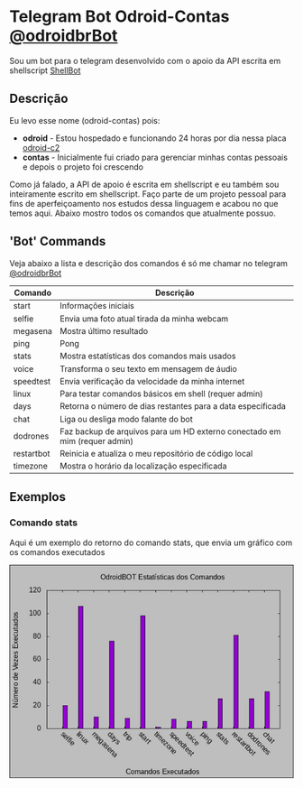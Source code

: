 # Telegram Bot Odroid-Contas [@odroidbrBot](https://web.telegram.org/#/im?p=%40odroidbrBot)

Sou um bot para o telegram desenvolvido com o apoio da API escrita em shellscript [ShellBot](https://github.com/shellscriptx/shellbot/wiki)

## Descrição

Eu levo esse nome (odroid-contas) pois:

- **odroid** - Estou hospedado e funcionando 24 horas por dia nessa placa [odroid-c2](https://www.hardkernel.com/shop/odroid-c2/)
- **contas** - Inicialmente fui criado para gerenciar minhas contas pessoais e depois o projeto foi crescendo

Como já falado, a API de apoio é escrita em shellscript e eu também sou inteiramente escrito em shellscript. Faço parte de um projeto pessoal para fins de aperfeiçoamento nos estudos dessa linguagem e acabou no que temos aqui. Abaixo mostro todos os comandos que atualmente possuo.

## 'Bot' Commands

Veja abaixo a lista e descrição dos comandos é só me chamar no telegram [@odroidbrBot](https://web.telegram.org/#/im?p=%40odroidbrBot)

| Comando | Descrição |
| --- | --- |
| start | Informações iniciais |
| selfie | Envia uma foto atual tirada da minha webcam |
| megasena | Mostra último resultado |
| ping | Pong |
| stats | Mostra estatísticas dos comandos mais usados |
| voice | Transforma o seu texto em mensagem de áudio |
| speedtest | Envia verificação da velocidade da minha internet |
| linux | Para testar comandos básicos em shell (requer admin) |
| days | Retorna o número de dias restantes para a data especificada |
| chat | Liga ou desliga modo falante do bot |
| dodrones | Faz backup de arquivos para um HD externo conectado em mim (requer admin) |
| restartbot | Reinicia e atualiza o meu repositório de código local |
| timezone | Mostra o horário da localização especificada |

## Exemplos

### Comando stats

Aqui é um exemplo do retorno do comando stats, que envia um gráfico com os comandos executados

![Stats](img/stats.jpg)
